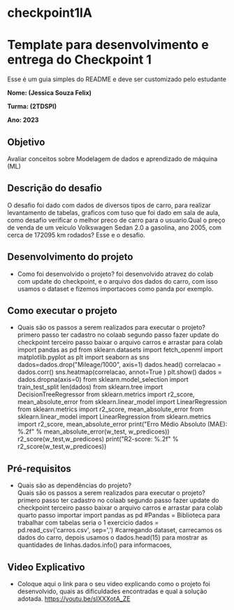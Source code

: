 # checkpoint1IA
# Template para desenvolvimento e entrega do Checkpoint 1

Esse é um guia simples do README e deve ser customizado pelo estudante

**Nome: (Jessica Souza Felix)** 

**Turma: (2TDSPI)**

**Ano: 2023**

## Objetivo

Avaliar conceitos sobre Modelagem de dados e aprendizado de máquina (ML)

## Descrição do desafio
O desafio foi dado com dados de diversos tipos de carro, para realizar levantamento de tabelas, graficos com tuso que foi dado em sala de aula, como desafio verificar o melhor preco de carro para o usuario.Qual o preço de venda de um veículo Volkswagen Sedan 2.0 a gasolina, ano 2005, com cerca de 172095 km rodados? Esse e o desafio.

## Desenvolvimento do projeto
   - Como foi desenvolvido o projeto?
   foi desenvolvido atravez do colab com update do checkpoint, e o arquivo dos dados do carro, com isso usamos o dataset
   e fizemos importacoes como panda por exemplo.

## Como executar o projeto
   - Quais são os passos a serem realizados para executar o projeto?
   primero passo ter cadastro no colaab
   segundo passo fazer update do checkpoint
   terceiro passo baixar o arquivo carros e arrastar para colab
  import pandas as pd
  from sklearn.datasets import fetch_openml
  import matplotlib.pyplot as plt
   import seaborn as sns
   dados=dados.drop("Mileage/1000", axis=1)
   dados.head()
   correlacao = dados.corr()
   sns.heatmap(correlacao, annot=True )
   plt.show()
   dados = dados.dropna(axis=0)
   from sklearn.model_selection import train_test_split
   len(dados)
   from sklearn.tree import DecisionTreeRegressor
   from sklearn.metrics import r2_score, mean_absolute_error
   from sklearn.linear_model import LinearRegression
   from sklearn.metrics import r2_score, mean_absolute_error
   from sklearn.linear_model import LinearRegression
   from sklearn.metrics import r2_score, mean_absolute_error
   print("Erro Médio Absoluto (MAE): %.2f" % mean_absolute_error(w_test, w_predicoes))
   r2_score(w_test,w_predicoes)
   print("R2-score: %.2f" % r2_score(w_test,w_predicoes))   



   
## Pré-requisitos
   - Quais são as dependências do projeto?  
   Quais são os passos a serem realizados para executar o projeto?
   primero passo ter cadastro no colaab
   segundo passo fazer update do checkpoint
   terceiro passo baixar o arquivo carros e arrastar para colab
   quarto passo importar import pandas as pd #Pandas = Biblioteca para trabalhar com tabelas seria o 1 exercicio
   dados = pd.read_csv('carros.csv', sep=',') #carregando dataset, carrecamos os dados do carro,
   depois usamos o dados.head(15) para mostrar as quantidades de linhas.dados.info() para informacoes, 
 

## Video Explicativo
   - Coloque aqui o link para o seu video explicando como o projeto foi desenvolvido, quais as dificuldades encontradas e qual a solução adotada.
   https://youtu.be/sIXXXotA_ZE
